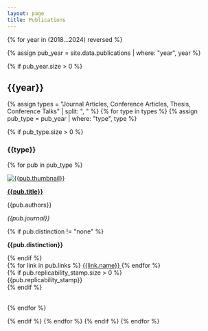 ```yaml
---
layout: page
title: Publications
---
```


{% for year in (2018...2024) reversed %}

{% assign pub_year = site.data.publications | where: "year", year %}

{% if pub_year.size > 0 %}


<h2>{{year}} </h2>

{% assign types = "Journal Articles, Conference Articles, Thesis, Conference Talks" | split: ", " %}
{% for type in types %}
{% assign pub_type = pub_year | where: "type", type %}

{% if pub_type.size > 0 %}

<h3>{{type}}</h3>

{% for pub in pub_type %}

<div class="container">
	<a href="{{pub.site}}" target="_blank" class="imglink">
		<img src="assets/thumbnails/{{pub.thumbnail}}" alt="{{pub.thumbnail}}" class="thumbnail"/>
	</a>
	<div>
		<p class="pubtext"><a href="{{pub.site}}" target="_blank"><strong>{{pub.title}}</strong></a></p>
		<p class="pubtext">{{pub.authors}}</p>
		<p class="pubtext"><em>{{pub.journal}}</em></p>
		{% if pub.distinction != "none" %}
			<p class="pubtext"><b>{{pub.distinction}}</b></p>
		{% endif %}
		<div class="pubtext, container">
			{% for link in pub.links %}
			<a class="button" href="{{link.link}}" target="_blank">
				<span>
					{{link.name}}
				</span>
			</a>
			{% endfor %}
		</div>
	</div>
	{% if pub.replicability_stamp.size > 0 %}
	<div class="pubtext, container">
		{{pub.replicability_stamp}}
	</div>
	{% endif %}
</div>

<br/>

{% endfor %}


{% endif %}
{% endfor %}
{% endif %}
{% endfor %}
